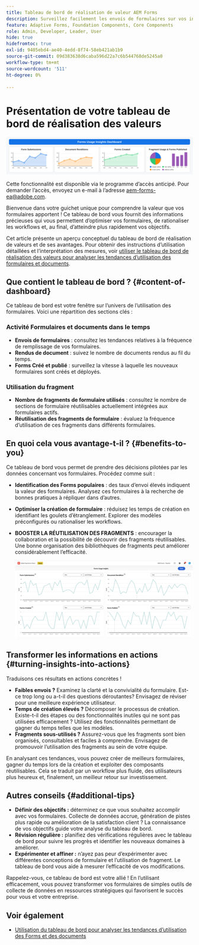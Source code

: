 ```yaml
---
title: Tableau de bord de réalisation de valeur AEM Forms
description: Surveillez facilement les envois de formulaires sur vos instances AEM Forms avec un tableau de bord de suivi intuitif.
feature: Adaptive Forms, Foundation Components, Core Components
role: Admin, Developer, Leader, User
hide: true
hidefromtoc: true
exl-id: 9405ebd4-ae40-4edd-8f74-58eb421ab1b9
source-git-commit: 09d383638d6caba596d22a7c6b544768de5245a0
workflow-type: tm+mt
source-wordcount: '511'
ht-degree: 0%

---
```


# Présentation de votre tableau de bord de réalisation des valeurs

![Tableau de bord de réalisation de la valeur](/help/edge/docs/forms/universal-editor/assets/forms-insights-banner.svg)


<span class="preview"> Cette fonctionnalité est disponible via le programme d’accès anticipé. Pour demander l’accès, envoyez un e-mail à l’adresse aem-forms-ea@adobe.com. <span>


Bienvenue dans votre guichet unique pour comprendre la valeur que vos formulaires apportent ! Ce tableau de bord vous fournit des informations précieuses qui vous permettent d’optimiser vos formulaires, de rationaliser les workflows et, au final, d’atteindre plus rapidement vos objectifs.

Cet article présente un aperçu conceptuel du tableau de bord de réalisation de valeurs et de ses avantages. Pour obtenir des instructions d’utilisation détaillées et l’interprétation des mesures, voir [utiliser le tableau de bord de réalisation des valeurs pour analyser les tendances d’utilisation des formulaires et documents](/help/forms/using-the-value-realization-dashboard.md).


## Que contient le tableau de bord ? {#content-of-dashboard}

Ce tableau de bord est votre fenêtre sur l’univers de l’utilisation des formulaires. Voici une répartition des sections clés :


### Activité Formulaires et documents dans le temps

* **Envois de formulaires** : consultez les tendances relatives à la fréquence de remplissage de vos formulaires.
* **Rendus de document** : suivez le nombre de documents rendus au fil du temps.
* **Forms Créé et publié** : surveillez la vitesse à laquelle les nouveaux formulaires sont créés et déployés.

### Utilisation du fragment

* **Nombre de fragments de formulaire utilisés** : consultez le nombre de sections de formulaire réutilisables actuellement intégrées aux formulaires actifs.
* **Réutilisation des fragments de formulaire** : évaluez la fréquence d’utilisation de ces fragments dans différents formulaires.


## En quoi cela vous avantage-t-il ? {#benefits-to-you}

Ce tableau de bord vous permet de prendre des décisions pilotées par les données concernant vos formulaires. Procédez comme suit :

* **Identification des Forms populaires** : des taux d’envoi élevés indiquent la valeur des formulaires. Analysez ces formulaires à la recherche de bonnes pratiques à répliquer dans d’autres.
* **Optimiser la création de formulaire** : réduisez les temps de création en identifiant les goulets d’étranglement. Explorer des modèles préconfigurés ou rationaliser les workflows.
* **BOOSTER LA RÉUTILISATION DES FRAGMENTS** : encourager la collaboration et la possibilité de découvrir des fragments réutilisables. Une bonne organisation des bibliothèques de fragments peut améliorer considérablement l’efficacité.

  ![tableau de bord de réalisation des valeurs](/help/forms/assets/forms-usage-insights.png)


## Transformer les informations en actions {#turning-insights-into-actions}

Traduisons ces résultats en actions concrètes !

* **Faibles envois ?** Examinez la clarté et la convivialité du formulaire. Est-ce trop long ou a-t-il des questions déroutantes? Envisagez de réviser pour une meilleure expérience utilisateur.
* **Temps de création élevés ?** Décomposer le processus de création. Existe-t-il des étapes ou des fonctionnalités inutiles qui ne sont pas utilisées efficacement ? Utilisez des fonctionnalités permettant de gagner du temps telles que les modèles.
* **Fragments sous-utilisés ?** Assurez-vous que les fragments sont bien organisés, consultables et faciles à comprendre. Envisagez de promouvoir l’utilisation des fragments au sein de votre équipe.

En analysant ces tendances, vous pouvez créer de meilleurs formulaires, gagner du temps lors de la création et exploiter des composants réutilisables. Cela se traduit par un workflow plus fluide, des utilisateurs plus heureux et, finalement, un meilleur retour sur investissement.

## Autres conseils {#additional-tips}

* **Définir des objectifs :** déterminez ce que vous souhaitez accomplir avec vos formulaires. Collecte de données accrue, génération de pistes plus rapide ou amélioration de la satisfaction client ? La connaissance de vos objectifs guide votre analyse du tableau de bord.
* **Révision régulière :** planifiez des vérifications régulières avec le tableau de bord pour suivre les progrès et identifier les nouveaux domaines à améliorer.
* **Expérimenter et affiner :** n’ayez pas peur d’expérimenter avec différentes conceptions de formulaire et l’utilisation de fragment. Le tableau de bord vous aide à mesurer l’efficacité de vos modifications.

Rappelez-vous, ce tableau de bord est votre allié ! En l’utilisant efficacement, vous pouvez transformer vos formulaires de simples outils de collecte de données en ressources stratégiques qui favorisent le succès pour vous et votre entreprise.

## Voir également

* [Utilisation du tableau de bord pour analyser les tendances d’utilisation des Forms et des documents](/help/forms/using-the-value-realization-dashboard.md)